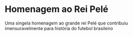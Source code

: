 # Homenagem ao Rei Pelé
 Uma singela homenagem ao grande rei Pelé que contribuiu imensuravelmente para história do futebol brasileiro
